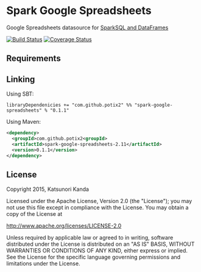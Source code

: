# Spark Google Spreadsheets

Google Spreadsheets datasource for [SparkSQL and DataFrames](http://spark.apache.org/docs/latest/sql-programming-guide.html)

[![Build Status](https://travis-ci.org/potix2/spark-google-spreadsheets.svg?branch=master)](https://travis-ci.org/potix2/spark-google-spreadsheets)
[![Coverage Status](https://coveralls.io/repos/potix2/spark-google-spreadsheets/badge.svg?branch=master&service=github)](https://coveralls.io/github/potix2/spark-google-spreadsheets?branch=master)

## Requirements

## Linking

Using SBT:

```
libraryDependenicies += "com.github.potix2" %% "spark-google-spreadsheets" % "0.1.1"
```

Using Maven:

```xml
<dependency>
  <groupId>com.github.potix2<groupId>
  <artifactId>spark-google-spreadsheets-2.11</artifactId>
  <version>0.1.1</version>
</dependency>
```

## License

Copyright 2015, Katsunori Kanda

Licensed under the Apache License, Version 2.0 (the "License"); you may not use this file except in compliance with the License. You may obtain a copy of the License at

http://www.apache.org/licenses/LICENSE-2.0

Unless required by applicable law or agreed to in writing, software distributed under the License is distributed on an "AS IS" BASIS, WITHOUT WARRANTIES OR CONDITIONS OF ANY KIND, either express or implied. See the License for the specific language governing permissions and limitations under the License.
